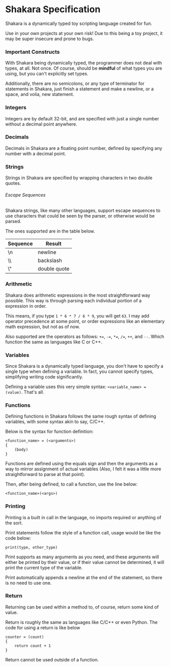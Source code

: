 # Shakara Specification

Shakara is a dynamically typed toy scripting
language created for fun.

Use in your own projects at your own risk!
Due to this being a toy project, it may
be super insecure and prone to bugs.

### Important Constructs

With Shakara being dynamically typed, the programmer
does not deal with types, at all. Not once.
Of course, should be **mindful** of what types you are
using, but you can't explicitly set types.

Additionally, there are no semicolons, or any type of
terminator for statements in Shakara, just finish a
statement and make a newline, or a space, and volia,
new statement.

### Integers

Integers are by default 32-bit, and are specified with just
a single number without a decimal point anywhere.

### Decimals

Decimals in Shakara are a floating point number, defined by
specifying any number with a decimal point.

### Strings

Strings in Shakara are specified by wrapping characters in two
double quotes.

###### Escape Sequences

Shakara strings, like many other languages, support escape sequences
to use characters that could be seen by the parser, or otherwise would
be parsed.

The ones supported are in the table below.

| Sequence  |  Result      |
| --------- | ------------ |
| \\n       | newline      |
| \\\       | backslash    |
| \\"       | double quote |

### Arithmetic

Shakara does arithmetic expressions in the most
straightforward way possible.
This way is through parsing each individual portion
of a expression in order.

This means, if you type `1 * 6 * 7 / 6 * 9`,
you will get `63`. I may add operator precedence
at some point, or order expressions like an elementary
math expression, but not as of now.

Also supported are the operators as follows: `+=`, `-=`,
`*=`, `/=`, `++`, and `--`. Which function the same as
languages like C or C++.

### Variables

Since Shakara is a dynamically typed language, you don't
have to specify a single type when defining a variable.
In fact, you cannot specify types, simplifying writing
code significantly.

Defining a variable uses this very simple syntax: `<variable_name> = (value)`. That's all.

### Functions

Defining functions in Shakara follows the same rough
syntax of defining variables, with some syntax akin
to say, C/C++.

Below is the syntax for function definition:

    <function_name> = (<arguments>)
    {
        (body)
    }

Functions are defined using the equals sign and then the arguments
as a way to mirror assignment of actual variables (Also, I felt it
was a little more straightforward to parse at that point).

Then, after being defined, to call a function, use the line
below:

    <function_name>(<args>)

### Printing

Printing is a built in call in the language, no imports required
or anything of the sort.

Print statements follow the style of a function call, usage would
be like the code below:

    print(type, other_type)

Print supports as many arguments as you need, and these arguments
will either be printed by their value, or if their value cannot be
determined, it will print the current type of the variable.

Print automatically appends a newline at the end of the statement,
so there is no need to use one.

### Return

Returning can be used within a method to, of course, return some
kind of value.

Return is roughly the same as languages like C/C++ or even Python.
The code for using a return is like below

    counter = (count)
    {
        return count + 1
    }

Return cannot be used outside of a function.